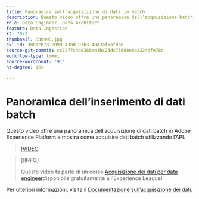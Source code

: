 ```yaml
---
title: Panoramica sull’acquisizione di dati in batch
description: Questo video offre una panoramica dell’acquisizione batch in Adobe Experience Platform e mostra come acquisire dati batch utilizzando l’API.
role: Data Engineer, Data Architect
feature: Data Ingestion
kt: 7022
thumbnail: 330995.jpg
exl-id: 300acb73-2099-438d-97b3-48d2af5afdb0
source-git-commit: cc7a77c4dd380ae1bc23dc75608e8e2224dfe78c
workflow-type: tm+mt
source-wordcount: '91'
ht-degree: 16%

---
```


# Panoramica dell’inserimento di dati batch

Questo video offre una panoramica dell’acquisizione di dati batch in Adobe Experience Platform e mostra come acquisire dati batch utilizzando l’API.

>[!VIDEO](https://video.tv.adobe.com/v/330995?quality=12&learn=on)

>[!INFO]
>
> Questo video fa parte di un corso [Acquisizione dei dati per data engineer](https://experienceleague.adobe.com/?recommended=ExperiencePlatform-D-1-2020.1.dataingestion?lang=it)disponibile gratuitamente all&#39;Experience League!

Per ulteriori informazioni, visita il [Documentazione sull’acquisizione dei dati](https://experienceleague.adobe.com/docs/experience-platform/ingestion/home.html?lang=it).